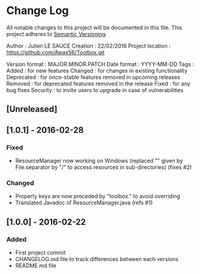 # Change Log
All notable changes to this project will be documented in this file.
This project adheres to [Semantic Versioning](http://semver.org/).

Author		: Julien LE SAUCE
Creation	: 22/02/2016
Project location : https://github.com/Awax56/Toolbox.git

Version format : MAJOR.MINOR.PATCH
Date format : YYYY-MM-DD
Tags :
	Added : for new features
	Changed : for changes in existing functionality
	Deprecated : for once-stable features removed in upcoming releases
	Removed : for deprecated features removed in the release
	Fixed : for any bug fixes
	Security : to invite users to upgrade in case of vulnerabilities


## [Unreleased]

## [1.0.1] - 2016-02-28
### Fixed
- ResourceManager now working on Windows (replaced "\" given by File.separator by "/" to
	access resources in sub-directories) (fixes #2)

### Changed
- Property keys are now preceded by "toolbox." to avoid overriding
- Translated Javadoc of ResourceManager.java (refs #1)


## [1.0.0] - 2016-02-22
### Added
- First project commit
- CHANGELOG.md file to track differences between each versions
- README.md file